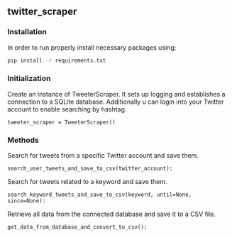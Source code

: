 ## twitter_scraper
### Installation

In order to run properly install necessary packages using:
```bash
pip install -r requirements.txt
```

### Initialization

Create an instance of TweeterScraper.
It sets up logging and establishes a connection to a SQLite database. Additionally u can login into your Twitter account to enable searching by hashtag.
```
tweeter_scraper = TweeterScraper()
```

### Methods

Search for tweets from a specific Twitter account and save them.
```
search_user_tweets_and_save_to_csv(twitter_account):
```
Search for tweets related to a keyword and save them.
```
search_keyword_tweets_and_save_to_csv(keyword, until=None, since=None):
```
Retrieve all data from the connected database and save it to a CSV file.
```
get_data_from_database_and_convert_to_csv():
```

